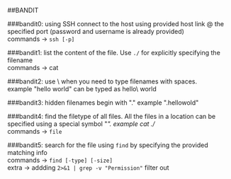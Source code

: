 ##BANDIT


###bandit0:
	using SSH connect to the host using  provided host link @ the specified port
	(password and username is already provided)
	<br>commands -> `ssh [-p]` 

###bandit1:
	list the content of the file. Use `./` for explicitly specifying the filename
	<br>commands -> cat 

###bandit2:
	use \ when you need to type filenames with spaces. 
	<br>example "hello world" can be typed as hello\ world

###bandit3: 
	hidden filenames begin with "." example ".hellowold"

###bandit4: 
	find the filetype of all files. All the files in a location can be
	specified using a special symbol "*". example cat ./*
	<br>commands -> `file` 

###bandit5:
	search for the file using `find` by specifying the provided matching info
	<br>commands -> `find [-type] [-size]`
	<br>extra -> addding `2>&1 | grep -v "Permission"` filter out
	
	 
	 

